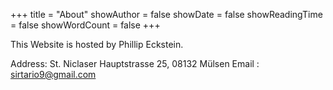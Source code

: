 +++
title = "About"
showAuthor = false
showDate = false
showReadingTime = false
showWordCount = false
+++

This Website is hosted by Phillip Eckstein.

Address: St. Niclaser Hauptstrasse 25, 08132 Mülsen
Email : <sirtario9@gmail.com>

